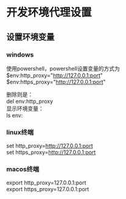 # 开发环境代理设置

## 设置环境变量
###  windows
使用powershell，powershell设置变量的方式为  
$env:http_proxy="http://127.0.0.1:port"  
$env:https_proxy="http://127.0.0.1:port"  
  
删除则是：  
del env:http_proxy  
显示环境变量：  
ls env:


### linux终端
set http_proxy=http://127.0.0.1:port  
set https_proxy=http://127.0.0.1:port

### macos终端
export http_proxy=127.0.0.1:port  
export https_proxy=127.0.0.1:port